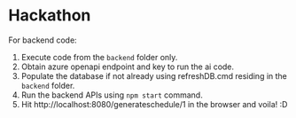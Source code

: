 # Hackathon

For backend code:

1. Execute code from the `backend` folder only.
2. Obtain azure openapi endpoint and key to run the ai code.
3. Populate the database if not already using refreshDB.cmd residing in the `backend` folder.
4. Run the backend APIs using `npm start` command.
5. Hit http://localhost:8080/generateschedule/1 in the browser and voila! :D
